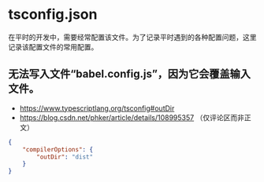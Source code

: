 # tsconfig.json

在平时的开发中，需要经常配置该文件。为了记录平时遇到的各种配置问题，这里记录该配置文件的常用配置。

## 无法写入文件“babel.config.js”，因为它会覆盖输入文件。

- https://www.typescriptlang.org/tsconfig#outDir
- https://blog.csdn.net/phker/article/details/108995357 （仅评论区而非正文）

```json
{
	"compilerOptions": {
		"outDir": "dist"
	}
}
```
